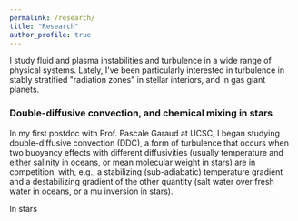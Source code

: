 ```yaml
---
permalink: /research/
title: "Research"
author_profile: true
---
```


I study fluid and plasma instabilities and turbulence in a wide range of physical systems. Lately, I've been particularly interested in turbulence in stably stratified "radiation zones" in stellar interiors, and in gas giant planets.

### Double-diffusive convection, and chemical mixing in stars

In my first postdoc with Prof. Pascale Garaud at UCSC, I began studying double-diffusive convection (DDC), a form of turbulence that occurs when two buoyancy effects with different diffusivities (usually temperature and either salinity in oceans, or mean molecular weight in stars) are in competition, with, e.g., a stabilizing (sub-adiabatic) temperature gradient and a destabilizing gradient of the other quantity (salt water over fresh water in oceans, or a mu inversion in stars).

In stars
